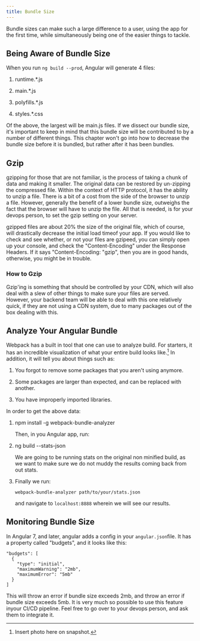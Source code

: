 ```yaml
---
title: Bundle Size
---
```


Bundle sizes can make such a large difference to a user, using the app
for the first time, while simultaneously being one of the easier things
to tackle.

Being Aware of Bundle Size
--------------------------

When you run `ng build --prod`, Angular will generate 4 files:

1.  runtime.\*.js

2.  main.\*.js

3.  polyfills.\*.js

4.  styles.\*.css

Of the above, the largest will be main.js files. If we dissect our
bundle size, it's important to keep in mind that this bundle size will
be contributed to by a number of different things. This chapter won't go
into how to decrease the bundle size before it is bundled, but rather
after it has been bundles.

Gzip
----

gzipping for those that are not familiar, is the process of taking a
chunk of data and making it smaller. The original data can be restored
by un-zipping the compressed file. Within the context of HTTP protocol,
it has the ability to unzip a file. There is a bit of a cost from the
side of the browser to unzip a file. However, generally the benefit of a
lower bundle size, outweighs the fact that the browser will have to
unzip the file. All that is needed, is for your devops person, to set
the gzip setting on your server.

gzipped files are about 20% the size of the original file, which of
course, will drastically decrease the initial load timeof your app. If
you would like to check and see whether, or not your files are gzipeed,
you can simply open up your console, and check the \"Content-Encoding\"
under the Response Headers. If it says \"Content-Encoding: \"gzip\",
then you are in good hands, otherwise, you might be in trouble.

###  How to Gzip 

Gzip'ing is something that should be controlled by your CDN, which will
also deal with a slew of other things to make sure your files are
served. However, your backend team will be able to deal with this one
relatively quick, if they are not using a CDN system, due to many
packages out of the box dealing with this.

Analyze Your Angular Bundle
---------------------------

Webpack has a built in tool that one can use to analyze build. For
starters, it has an incredible visualization of what your entire build
looks like.[^1] In addition, it will tell you about things such as:

1.  You forgot to remove some packages that you aren't using anymore.

2.  Some packages are larger than expected, and can be replaced with
    another.

3.  You have improperly imported libraries.

In order to get the above data:

1.  npm install -g webpack-bundle-analyzer 

    Then, in you Angular app, run:

2.  ng build --stats-json

    We are going to be running stats on the original non minified build,
    as we want to make sure we do not muddy the results coming back from
    out stats.

3.  Finally we run:

        webpack-bundle-analyzer path/to/your/stats.json  

    and navigate to `localhost:8888` wherein we will see our results.

Monitoring Bundle Size
----------------------

In Angular 7, and later, angular adds a config in your
`angular.json`file. It has a property called \"budgets\", and it looks
like this:

    "budgets": [
      {
        "type": "initial",
        "maximumWarning": "2mb",
        "maximumError": "5mb"
      }
    ]   

This will throw an error if bundle size exceeds 2mb, and throw an error
if bundle size exceeds 5mb. It is very much so possible to use this
feature inyour CI/CD pipeline. Feel free to go over to your devops
person, and ask them to integrate it.

[^1]: Insert photo here on snapshot.
